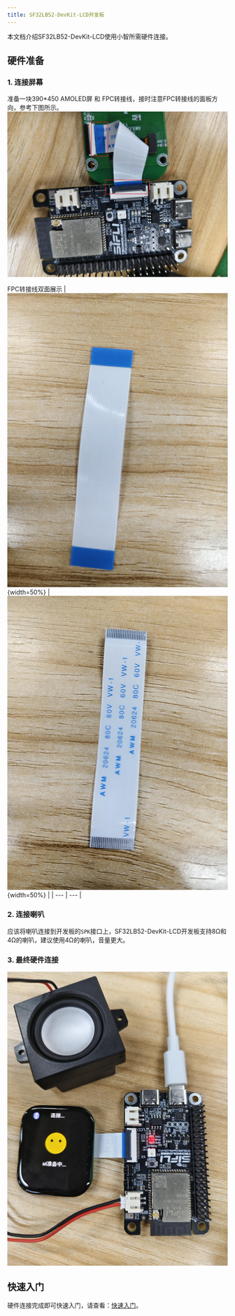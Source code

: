 ```yaml
---
title: SF32LB52-DevKit-LCD开发板
---
```


本文档介绍SF32LB52-DevKit-LCD使用小智所需硬件连接。

## 硬件准备

### 1. 连接屏幕
准备一块390*450 AMOLED屏 和 FPC转接线，接时注意FPC转接线的面板方向，参考下图所示。
![](assets/Screen_connection.png)

FPC转接线双面展示
| ![](assets/wire1.png){width=50%} | ![](assets/wire2.png){width=50%} |
| --- | --- |

### 2. 连接喇叭
应该将喇叭连接到开发板的`SPK`接口上，SF32LB52-DevKit-LCD开发板支持8Ω和4Ω的喇叭，建议使用4Ω的喇叭，音量更大。

### 3. 最终硬件连接
![](assets/connect.png)


## 快速入门
硬件连接完成即可快速入门，请查看：[快速入门](../README.md)。